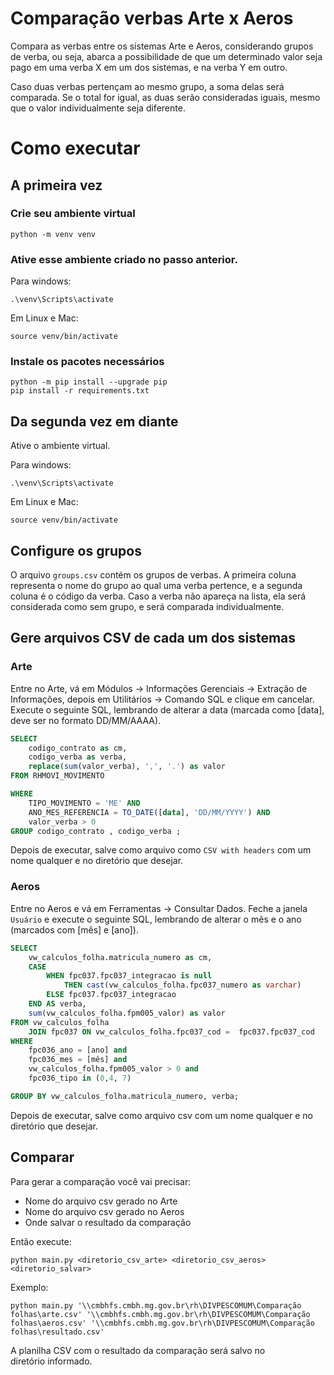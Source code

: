 # Comparação verbas Arte x Aeros
Compara as verbas entre os sistemas Arte e Aeros, considerando grupos de verba, ou seja, abarca a possibilidade de que um determinado valor seja pago em uma verba X em um dos sistemas, e na verba Y em outro.

Caso duas verbas pertençam ao mesmo grupo, a soma delas será comparada. Se o total for igual, as duas serão consideradas iguais, mesmo que o valor individualmente seja diferente.

# Como executar

## A primeira vez
### Crie seu ambiente virtual
```
python -m venv venv
```
### Ative esse ambiente criado no passo anterior.

Para windows:
```
.\venv\Scripts\activate
```

Em Linux e Mac:
```
source venv/bin/activate
```
### Instale os pacotes necessários
```
python -m pip install --upgrade pip
pip install -r requirements.txt
```
## Da segunda vez em diante
Ative o ambiente virtual.

Para windows:
```
.\venv\Scripts\activate
```

Em Linux e Mac:
```
source venv/bin/activate
```

## Configure os grupos
O arquivo `groups.csv` contém os grupos de verbas. A primeira coluna representa o nome do grupo ao qual uma verba pertence, e a segunda coluna é o código da verba. Caso a verba não apareça na lista, ela será considerada como sem grupo, e será comparada individualmente.

## Gere arquivos CSV de cada um dos sistemas

### Arte
Entre no Arte, vá em Módulos -> Informações Gerenciais -> Extração de Informações, depois em Utilitários -> Comando SQL e clique em cancelar.
Execute o seguinte SQL, lembrando de alterar a data (marcada como [data], deve ser no formato DD/MM/AAAA).
```sql
SELECT
	codigo_contrato as cm,
	codigo_verba as verba,
	replace(sum(valor_verba), ',', '.') as valor
FROM RHMOVI_MOVIMENTO

WHERE
	TIPO_MOVIMENTO = 'ME' AND
	ANO_MES_REFERENCIA = TO_DATE([data], 'DD/MM/YYYY') AND
    valor_verba > 0
GROUP codigo_contrato , codigo_verba ;
```
Depois de executar, salve como arquivo como `CSV with headers` com um nome qualquer e no diretório que desejar.

### Aeros
Entre no Aeros e vá em Ferramentas -> Consultar Dados. Feche a janela `Usuário` e execute o seguinte SQL, lembrando de alterar o mês e o ano (marcados com [mês] e [ano]).
```sql
SELECT
	vw_calculos_folha.matricula_numero as cm,
	CASE
	    WHEN fpc037.fpc037_integracao is null
            THEN cast(vw_calculos_folha.fpc037_numero as varchar)
		ELSE fpc037.fpc037_integracao
	END AS verba,
    sum(vw_calculos_folha.fpm005_valor) as valor
FROM vw_calculos_folha
    JOIN fpc037 ON vw_calculos_folha.fpc037_cod =  fpc037.fpc037_cod
WHERE
    fpc036_ano = [ano] and
    fpc036_mes = [mês] and
    vw_calculos_folha.fpm005_valor > 0 and
    fpc036_tipo in (0,4, 7)

GROUP BY vw_calculos_folha.matricula_numero, verba;
```
Depois de executar, salve como arquivo csv com um nome qualquer e no diretório que desejar.

## Comparar

Para gerar a comparação você vai precisar:
- Nome do arquivo csv gerado no Arte
- Nome do arquivo csv gerado no Aeros
- Onde salvar o resultado da comparação

Então execute:
```
python main.py <diretorio_csv_arte> <diretorio_csv_aeros> <diretorio_salvar>
```
Exemplo:
```
python main.py '\\cmbhfs.cmbh.mg.gov.br\rh\DIVPESCOMUM\Comparação folhas\arte.csv' '\\cmbhfs.cmbh.mg.gov.br\rh\DIVPESCOMUM\Comparação folhas\aeros.csv' '\\cmbhfs.cmbh.mg.gov.br\rh\DIVPESCOMUM\Comparação folhas\resultado.csv'
```
A planilha CSV com o resultado da comparação será salvo no diretório informado.
